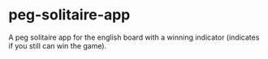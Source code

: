 # peg-solitaire-app
A peg solitaire app for the english board with a winning indicator (indicates if you still can win the game).
